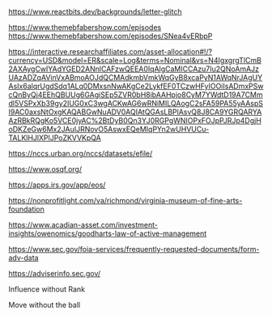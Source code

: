 

https://www.reactbits.dev/backgrounds/letter-glitch

https://www.themebfabershow.com/episodes
https://www.themebfabershow.com/episodes/SNea4vERbpP

https://interactive.researchaffiliates.com/asset-allocation#!/?currency=USD&model=ER&scale=Log&terms=Nominal&vs=N4IgxgrgTlCmB2AXAygCwIYAdYGED2ANnlCAFzwQEEA0IqAlgCaMICCAzu7Iu2QNoAmAJzUAzADZqAVinVxABmoAOJdQCMAdkmbVmkWqGyB8xcaPyN1AWqNrJAgUYAsIx6alqrUgdSdq1ALq0DMxsnNwAKgCe2LykfEF0TCzwHFyIOOiIsADmxPSwcQnByQj4EEhQBUUg6GAgiSEp5ZVR0bH8ibAAHpjo8CyM7YWdtD19A7CMmdl5VSPxXb39gy2IUG0xC3wgACKwAG6wRNiMILQAogC2sFA59PA55yAAspSI9AC0axsNtOxgKAQABGwNuADV0AQIAtQGAsLBPlAsvQ8J8CA9YGRQARYAAzRBkRQgKo5VCE0jyAC%2BtDyB0Qn3YJ0RGPgWNIOPxFOJpPJRJp4DgjHoDKZeGw6Mx2JAuIJRNovO5AswxEQeMIqPYn2wUHVUCu-TALKlHJlXPlJPoZKVVKpQA


https://nccs.urban.org/nccs/datasets/efile/

https://www.osqf.org/

https://apps.irs.gov/app/eos/

https://nonprofitlight.com/va/richmond/virginia-museum-of-fine-arts-foundation

https://www.acadian-asset.com/investment-insights/owenomics/goodharts-law-of-active-management

https://www.sec.gov/foia-services/frequently-requested-documents/form-adv-data

https://adviserinfo.sec.gov/



Influence without Rank


Move without the ball